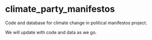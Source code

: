 # climate_party_manifestos
Code and database for climate change in political manifestos project.

We will update with code and data as we go.
